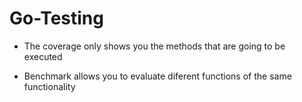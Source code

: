# Go-Testing

- The coverage only shows you the methods that are going to be executed

- Benchmark allows you to evaluate diferent functions of the same functionality